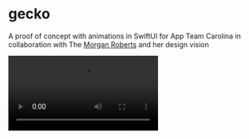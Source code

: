 # gecko
A proof of concept with animations in SwiftUI for App Team Carolina in collaboration with The [Morgan Roberts](https://github.com/morgrob) and her design vision

![logoAnimation](https://user-images.githubusercontent.com/69765035/177613742-c83d2388-0762-4328-a4a2-1193fee05b0b.MOV)
